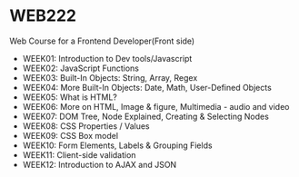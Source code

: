 # WEB222
Web Course for a Frontend Developer(Front side)

- WEEK01: Introduction to Dev tools/Javascript
- WEEK02: JavaScript Functions
- WEEK03: Built-In Objects: String, Array, Regex
- WEEK04: More Built-In Objects: Date, Math, User-Defined Objects
- WEEK05: What is HTML? 
- WEEK06: More on HTML, Image & figure, Multimedia - audio and video
- WEEK07: DOM Tree, Node Explained, Creating & Selecting Nodes 
- WEEK08: CSS Properties / Values
- WEEK09: CSS Box model
- WEEK10: Form Elements, Labels & Grouping Fields
- WEEK11: Client-side validation
- WEEK12: Introduction to AJAX and JSON
